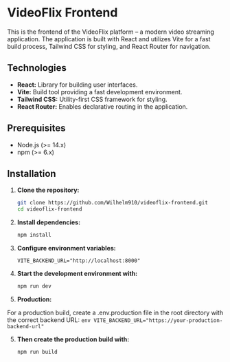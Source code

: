 # VideoFlix Frontend

This is the frontend of the VideoFlix platform – a modern video streaming application. The application is built with React and utilizes Vite for a fast build process, Tailwind CSS for styling, and React Router for navigation.

## Technologies

- **React:** Library for building user interfaces.
- **Vite:** Build tool providing a fast development environment.
- **Tailwind CSS:** Utility-first CSS framework for styling.
- **React Router:** Enables declarative routing in the application.

## Prerequisites

- Node.js (>= 14.x)
- npm (>= 6.x)

## Installation

1. **Clone the repository:**

   ```bash
   git clone https://github.com/Wilhelm910/videoflix-frontend.git
   cd videoflix-frontend
   ```

2. **Install dependencies:**
   ```bash
   npm install
   ```


3. **Configure environment variables:**
    ```env
   VITE_BACKEND_URL="http://localhost:8000"
    ```


4. **Start the development environment with:**
   ```bash
   npm run dev
    ```

5. **Production:**

For a production build, create a .env.production file in the root directory with the correct backend URL:
    ```env
   VITE_BACKEND_URL="https://your-production-backend-url"
    ```

5. **Then create the production build with:**
   ```bash
   npm run build
    ```

